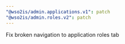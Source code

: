 ```yaml
---
"@wso2is/admin.applications.v1": patch
"@wso2is/admin.roles.v2": patch
---
```


Fix broken navigation to application roles tab
